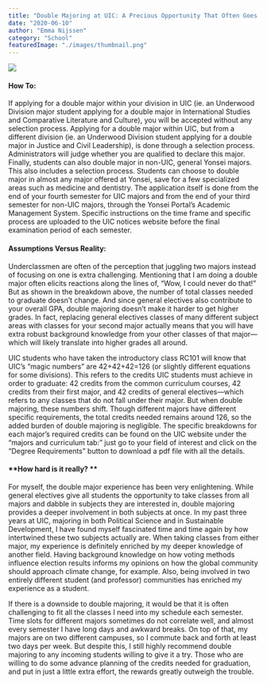 ```yaml
---
title: "Double Majoring at UIC: A Precious Opportunity That Often Goes Unknown"
date: "2020-06-10"
author: "Emma Nijssen"
category: "School"
featuredImage: "./images/thumbnail.png"
---
```


![](/images/thumbnail.png)

#### How To:

If applying for a double major within your division in UIC (ie. an Underwood Division major student applying for a double major in International Studies and Comparative Literature and Culture), you will be accepted without any selection process. Applying for a double major within UIC, but from a different division (ie. an Underwood Division student applying for a double major in Justice and Civil Leadership), is done through a selection process. Administrators will judge whether you are qualified to declare this major. Finally, students can also double major in non-UIC, general Yonsei majors. This also includes a selection process. Students can choose to double major in almost any major offered at Yonsei, save for a few specialized areas such as medicine and dentistry. The application itself is done from the end of your fourth semester for UIC majors and from the end of your third semester for non-UIC majors, through the Yonsei Portal’s Academic Management System. Specific instructions on the time frame and specific process are uploaded to the UIC notices website before the final examination period of each semester. 

#### Assumptions Versus Reality:

Underclassmen are often of the perception that juggling two majors instead of focusing on one is extra challenging. Mentioning that I am doing a double major often elicits reactions along the lines of, “Wow, I could never do that!” But as shown in the breakdown above, the number of total classes needed to graduate doesn’t change. And since general electives also contribute to your overall GPA, double majoring doesn’t make it harder to get higher grades. In fact, replacing general electives classes of many different subject areas with classes for your second major actually means that you will have extra robust background knowledge from your other classes of that major—which will likely translate into higher grades all around.

UIC students who have taken the introductory class RC101 will know that UIC’s “magic numbers” are 42+42+42=126 (or slightly different equations for some divisions). This refers to the credits UIC students must achieve in order to graduate: 42 credits from the common curriculum courses, 42 credits from their first major, and 42 credits of general electives—which refers to any classes that do not fall under their major. But when double majoring, these numbers shift. Though different majors have different specific requirements, the total credits needed remains around 126, so the added burden of double majoring is negligible. The specific breakdowns for each major’s required credits can be found on the UIC website under the “majors and curriculum tab:” just go to your field of interest and click on the “Degree Requirements” button to download a pdf file with all the details.

#### **How hard is it really? **

For myself, the double major experience has been very enlightening. While general electives give all students the opportunity to take classes from all majors and dabble in subjects they are interested in, double majoring provides a deeper involvement in both subjects at once. In my past three years at UIC, majoring in both Political Science and in Sustainable Development, I have found myself fascinated time and time again by how intertwined these two subjects actually are. When taking classes from either major, my experience is definitely enriched by my deeper knowledge of another field. Having background knowledge on how voting methods influence election results informs my opinions on how the global community should approach climate change, for example. Also, being involved in two entirely different student (and professor) communities has enriched my experience as a student.

If there is a downside to double majoring, it would be that it is often challenging to fit all the classes I need into my schedule each semester. Time slots for different majors sometimes do not correlate well, and almost every semester I have long days and awkward breaks. On top of that, my majors are on two different campuses, so I commute back and forth at least two days per week. But despite this, I still highly recommend double majoring to any incoming students willing to give it a try. Those who are willing to do some advance planning of the credits needed for graduation, and put in just a little extra effort, the rewards greatly outweigh the trouble.
